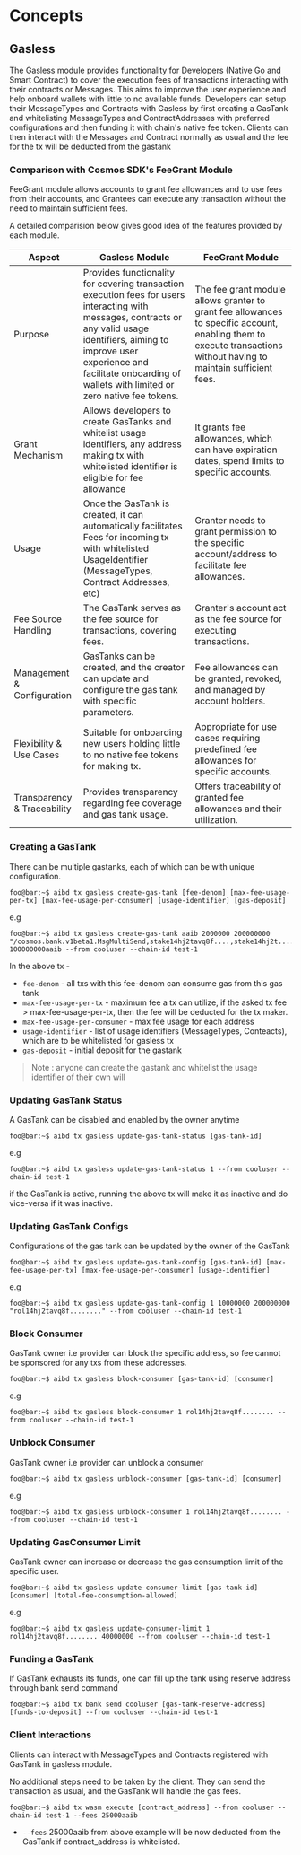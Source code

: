 <!--
order: 1
-->

# Concepts

## Gasless

The Gasless module provides functionality for Developers (Native Go and Smart Contract) to cover the execution fees of transactions interacting with their contracts or Messages. This aims to improve the user experience and help onboard wallets with little to no available funds.
Developers can setup their MessageTypes and Contracts with Gasless by first creating a GasTank and whitelisting MessageTypes and ContractAddresses with preferred configurations and then funding it with chain's native fee token.
Clients can then interact with the Messages and Contract normally as usual and the fee for the tx will be deducted from the gastank

### Comparison with Cosmos SDK's FeeGrant Module

FeeGrant module allows accounts to grant fee allowances and to use fees from their accounts, and Grantees can execute any transaction without the need to maintain sufficient fees.

A detailed comparision below gives good idea of the features provided by each module.

| Aspect | Gasless Module | FeeGrant Module |
| ------ | -------------- | --------------- |
| Purpose                | Provides functionality for covering transaction execution fees for users interacting with messages, contracts or any valid usage identifiers, aiming to improve user experience and facilitate onboarding of wallets with limited or zero native fee tokens. | The fee grant module allows granter to grant fee allowances to specific account, enabling them to execute transactions without having to maintain sufficient fees. |
| Grant Mechanism        | Allows developers to create GasTanks and whitelist usage identifiers, any address making tx with whitelisted identifier is eligible for fee allowance    | It grants fee allowances, which can have expiration dates, spend limits to specific accounts. |
| Usage | Once the GasTank is created, it can automatically facilitates Fees for incoming tx with whitelisted UsageIdentifier (MessageTypes, Contract Addresses, etc)  | Granter needs to grant permission to the specific account/address to facilitate fee allowances. |
| Fee Source Handling    | The GasTank serves as the fee source for transactions, covering fees.    | Granter's account act as the fee source for executing transactions.|
| Management & Configuration | GasTanks can be created, and the creator can update and configure the gas tank with specific parameters. | Fee allowances can be granted, revoked, and managed by account holders.  |
| Flexibility & Use Cases | Suitable for onboarding new users holding little to no native fee tokens for making tx. | Appropriate for use cases requiring predefined fee allowances for specific accounts. |
| Transparency & Traceability | Provides transparency regarding fee coverage and gas tank usage.         | Offers traceability of granted fee allowances and their utilization.    |


### Creating a GasTank

There can be multiple gastanks, each of which can be with unique configuration.

```console
foo@bar:~$ aibd tx gasless create-gas-tank [fee-denom] [max-fee-usage-per-tx] [max-fee-usage-per-consumer] [usage-identifier] [gas-deposit]
```

e.g

```console
foo@bar:~$ aibd tx gasless create-gas-tank aaib 2000000 200000000 "/cosmos.bank.v1beta1.MsgMultiSend,stake14hj2tavq8f....,stake14hj2t...." 100000000aaib --from cooluser --chain-id test-1
```

In the above tx -

- `fee-denom` - all txs with this fee-denom can consume gas from this gas tank
- `max-fee-usage-per-tx` - maximum fee a tx can utilize, if the asked tx fee > max-fee-usage-per-tx, then the fee will be deducted for the tx maker.
- `max-fee-usage-per-consumer` - max fee usage for each address
- `usage-identifier` - list of usage identifiers (MessageTypes, Conteacts), which are to be whitelisted for gasless tx
- `gas-deposit` - initial deposit for the gastank

> Note : anyone can create the gastank and whitelist the usage identifier of their own will

### Updating GasTank Status

A GasTank can be disabled and enabled by the owner anytime

```console
foo@bar:~$ aibd tx gasless update-gas-tank-status [gas-tank-id]
```

e.g

```console
foo@bar:~$ aibd tx gasless update-gas-tank-status 1 --from cooluser --chain-id test-1
```

if the GasTank is active, running the above tx will make it as inactive and do vice-versa if it was inactive.

### Updating GasTank Configs

Configurations of the gas tank can be updated by the owner of the GasTank

```console
foo@bar:~$ aibd tx gasless update-gas-tank-config [gas-tank-id] [max-fee-usage-per-tx] [max-fee-usage-per-consumer] [usage-identifier]
```

e.g

```console
foo@bar:~$ aibd tx gasless update-gas-tank-config 1 10000000 200000000 "rol14hj2tavq8f........" --from cooluser --chain-id test-1
```

### Block Consumer

GasTank owner i.e provider can block the specific address, so fee cannot be sponsored for any txs from these addresses.

```console
foo@bar:~$ aibd tx gasless block-consumer [gas-tank-id] [consumer]
```

e.g

```console
foo@bar:~$ aibd tx gasless block-consumer 1 rol14hj2tavq8f........ --from cooluser --chain-id test-1
```

### Unblock Consumer

GasTank owner i.e provider can unblock a consumer

```console
foo@bar:~$ aibd tx gasless unblock-consumer [gas-tank-id] [consumer]
```

e.g

```console
foo@bar:~$ aibd tx gasless unblock-consumer 1 rol14hj2tavq8f........ --from cooluser --chain-id test-1
```

### Updating GasConsumer Limit

GasTank owner can increase or decrease the gas consumption limit of the specific user.

```console
foo@bar:~$ aibd tx gasless update-consumer-limit [gas-tank-id] [consumer] [total-fee-consumption-allowed]
```

e.g

```console
foo@bar:~$ aibd tx gasless update-consumer-limit 1 rol14hj2tavq8f........ 40000000 --from cooluser --chain-id test-1
```

### Funding a GasTank

If GasTank exhausts its funds, one can fill up the tank using reserve address through bank send command

```console
foo@bar:~$ aibd tx bank send cooluser [gas-tank-reserve-address] [funds-to-deposit] --from cooluser --chain-id test-1
```

### Client Interactions

Clients can interact with MessageTypes and Contracts registered with GasTank in gasless module.

No additional steps need to be taken by the client. They can send the transaction as usual, and the GasTank will handle the gas fees.

```console
foo@bar:~$ aibd tx wasm execute [contract_address] --from cooluser --chain-id test-1 --fees 25000aaib
```

- `--fees` 25000aaib from above example will be now deducted from the GasTank if contract_address is whitelisted.
